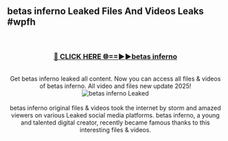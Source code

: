 ## betas inferno Leaked Files And Videos Leaks #wpfh
<br>
<div align="center">
<h3><a href="https://watchclip.my.id/betas inferno" rel="nofollow">🔴 CLICK HERE 🌐==►►betas inferno</a></h3>
<br>
Get betas inferno leaked all content. Now you can access all files & videos of betas inferno. All video and files new update 2025!
<br>
<a href="https://watchclip.my.id/betas inferno" rel="nofollow" data-target="animated-image.originalLink"><img src="https://i.ibb.co.com/WyWwxjT/player-gif2.gif" alt="betas inferno Leaked" style="max-width: 100%; display: inline-block;" data-target="animated-image.originalImage"></a>
<br><br>
betas inferno original files & videos took the internet by storm and amazed viewers on various Leaked social media platforms. betas inferno, a young and talented digital creator, recently became famous thanks to this interesting files & videos.
</div>
<br>